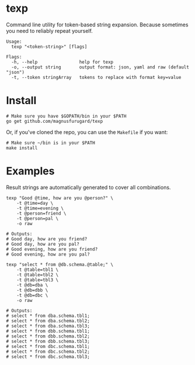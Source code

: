 # texp
Command line utility for token-based string expansion. Because sometimes you need to reliably repeat yourself.

```
Usage:
  texp "<token-string>" [flags]

Flags:
  -h, --help                help for texp
  -o, --output string       output format: json, yaml and raw (default "json")
  -t, --token stringArray   tokens to replace with format key=value
```

# Install
```
# Make sure you have $GOPATH/bin in your $PATH
go get github.com/magnusfurugard/texp
```

Or, if you've cloned the repo, you can use the `Makefile` if you want:
```
# Make sure ~/bin is in your $PATH
make install
```

# Examples
Result strings are automatically generated to cover all combinations.
```
texp "Good @time, how are you @person?" \
    -t @time=day \
    -t @time=evening \
    -t @person=friend \
    -t @person=pal \
    -o raw

# Outputs:
# Good day, how are you friend?
# Good day, how are you pal?
# Good evening, how are you friend?
# Good evening, how are you pal?

texp "select * from @db.schema.@table;" \
    -t @table=tbl1 \
    -t @table=tbl2 \
    -t @table=tbl3 \
    -t @db=dba \
    -t @db=dbb \
    -t @db=dbc \
    -o raw

# Outputs:
# select * from dba.schema.tbl1;
# select * from dba.schema.tbl2;
# select * from dba.schema.tbl3;
# select * from dbb.schema.tbl1;
# select * from dbb.schema.tbl2;
# select * from dbb.schema.tbl3;
# select * from dbc.schema.tbl1;
# select * from dbc.schema.tbl2;
# select * from dbc.schema.tbl3;
```